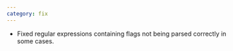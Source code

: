 ```yaml
---
category: fix
---
```

* Fixed regular expressions containing flags not being parsed correctly in some cases.
